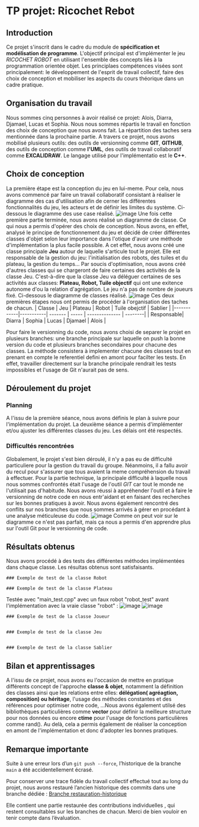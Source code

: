 # TP projet: Ricochet Rebot
## Introduction                                      
Ce projet s'inscrit dans le cadre du module de **spécification et modélisation de programme**. L'objectif principal est d'implémenter le jeu *RICOCHET ROBOT* en utilisant l'ensemble des concepts liés à la programmation orientée objet. Les principlaes compétences visées sont principalement: le développement de l'esprit de travail collectif, faire des choix de conception et mobiliser les aspects du cours théorique dans un cadre pratique.
## Organisation du travail
Nous sommes cinq personnes à avoir réalisé ce projet: Alois, Diarra, Djamael, Lucas et Sophia. Nous nous sommes répartis le travail en fonction des choix de conception que nous avons fait. La répartition des taches sera mentionnée dans la prochaine partie.
A travers ce projet, nous avons mobilisé plusieurs outils: des outils de versionning comme **GIT**, **GITHUB**, des outils de conception comme **l'UML**, des outils de travail collaboratif comme **EXCALIDRAW**. Le langage utilisé pour l'implémentatio est le **C++**.

## Choix de conception
La première étape est la conception du jeu en lui-meme. Pour cela, nous avons commencé par faire un travail collaboratif consistant à réaliser le diagramme des cas d'utilisation afin de cerner les différentes fonctionnalités du jeu, les acteurs et de définir les limites du système. Ci-dessous le diagramme des use case réalisé.
![image](https://github.com/user-attachments/assets/97647664-0b65-418f-91c1-23e8b72ea4f6)
Une fois cette première partie terminée, nous avons réalisé un diagramme de classe. Ce qui nous a permis d'opérer des choix de conception. Nous avons, en effet, analysé le principe de fonctionnement du jeu et décidé de créer différentes classes d'objet selon leur importance dans l'otique d'avoir une méthode d'implémentation la plus facile possible. A cet effet, nous avons créé une classe principale **Jeu** autour de laquelle s'articule tout le projet. Elle est responsable de la gestion du jeu: l'initialisation des robots, des tuiles et du plateau, la gestion du temps... Par soucis d'optimisation, nous avons créé d'autres classes qui se chargeront de faire certaines des activités de la classe Jeu. C'est-à-dire que la classe Jeu va déléguer certaines de ses activités aux classes: **Plateau, Robot, Tuile objectif** qui ont une exitence autonome d'ou la relation d'agrégation. Le jeu n'a pas de nombre de joueurs fixé. 
Ci-dessous le diagramme de classes réalisé.
![image](https://github.com/user-attachments/assets/49da5d23-56ae-4df8-9e17-ee8e433d21e1)
Ces deux premières étapes nous ont permis de procéder à l'organisation des taches de chacun.
| Classe     | Jeu       | Plateau | Robot | Tuile obejctif | Sablier |
|------------|-----------| ------- | ----- | -------------- | --------|
| Responsable| Diarra    | Sophia  | Lucas | Djamael        | Alois   |


Pour faire le versionning du code, nous avons choisi de separer le projet en plusieurs branches: une branche principale sur laquelle on push la bonne version du code et plusieurs branches secondaires pour chacune des classes.
La méthode consistera à implementer chacune des classes  tout en prenant en compte le referentiel defini en amont pour facilter les tests. En effet, travailler directement sur la branche principale rendrait les tests impossibles et l'usage de Git n'aurait pas de sens.

## Déroulement du projet
 ### Planning
 A l'issu de la première séance, nous avons définis le plan à suivre pour l'implémentation du projet. La deuxième séance a permis d'implémenter et/ou ajuster les différentes classes du jeu. Les délais ont été respectés.
 
 ### Difficultés rencontrées
Globalement, le projet s'est bien déroulé, il n'y a pas eu de difficulté particuliere pour la gestion du travail du groupe. Néanmoins, il a fallu avoir du recul pour s'assurer que tous avaient la meme compréhension du travail à effectuer.
Pour la partie technique, la principale difficulté à laquelle nous nous sommes confrontés était l'usage de l'outil *GIT* car tout le monde ne l'utilisait pas d'habitude. Nous avons réussi à appréhender l'outil et à faire le versionning de notre code en nous entr'aidant et en faisant des recherches sur les bonnes pratiques à avoir. Nous avons également rencontré des conflits sur nos branches que nous sommes arrivés à gérer en procédant à une analyse méticuleuse du code.
![image](https://github.com/user-attachments/assets/7890722a-241e-4a4a-a4a1-3aeaf8abc6cd)
Comme on peut voir sur le diagramme ce n'est pas parfait, mais ça nous a permis d'en apprendre plus sur l'outil Git pour le versionning de code. 

## Résultats obtenus
Nous avons procédé à des tests des différentes méthodes implémentées dans chaque classe. Les résultas obtenus sont satisfaisants.

    ### Exemple de test de la classe Robot

    ### Exemple de test de la classe Plateau
Testée avec "main_test.cpp" avec un faux robot "robot_test" avant l'implémentation avec la vraie classe "robot" : ![image](https://github.com/user-attachments/assets/87af2ba3-1150-48c2-866d-a41863b06c95)
![image](https://github.com/user-attachments/assets/4902649a-b9ce-4a90-82ac-68b919a588be)

    ### Exemple de test de la classe Joueur


    ### Exemple de test de la classe Jeu


    ### Exemple de test de la classe Sablier

    


## Bilan et apprentissages
A l'issu de ce projet, nous avons eu l'occasion de mettre en pratique différents concept de l'approche **classe & objet**, notamment la définition des classes ainsi que les relations entre elles: **délégation( agréagtion, composition) ou héritage**, l'usage des méthodes constantes et des références pour optimiser notre code, ...Nous avons également utilsé des bibliothèques particulières comme **vector** pour définir la meilleure structure pour nos données ou encore **ctime** pour l'usage de fonctions particulières comme rand(). 
Au delà, cela a permis également de réaliser la conception en amont de l'implémentation et donc d'adopter les bonnes pratiques.


## Remarque importante
Suite à une erreur lors d’un `git push --force`, l’historique de la branche `main` a été accidentellement écrasé. 

Pour conserver une trace fidèle du travail collectif effectué tout au long du projet, nous avons restauré l’ancien historique des commits dans une branche dédiée :
[Branche restauration-historique](https://github.com/ECN-SEC-SMP/tp11-Diarra-Sophia-Lucas-Djamael-Alois/tree/restauration-historique)

Elle contient une partie restaurée des contributions individuelles , qui restent consultables sur les branches de chacun.
Merci de bien vouloir en tenir compte dans l’évaluation.


